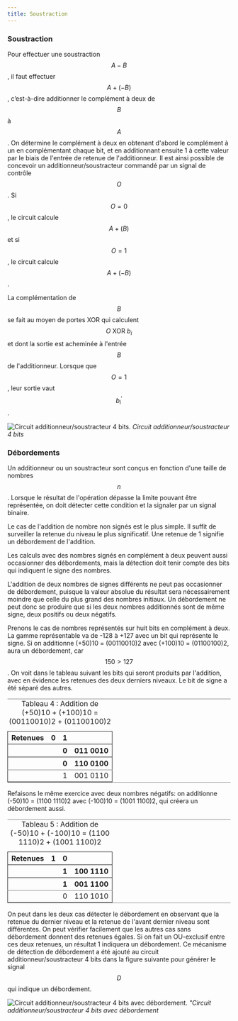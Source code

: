 ```yaml
---
title: Soustraction
---
```


### Soustraction

Pour effectuer une soustraction $$A - B$$, il faut effectuer $$A +
(-B)$$, c’est-à-dire additionner le complément à deux de $$B$$ à
$$A$$. On détermine le complément à deux en obtenant d'abord le
complément à un en complémentant chaque bit, et en additionnant ensuite
1 à cette valeur par le biais de l'entrée de retenue de l'additionneur. Il
est ainsi possible de concevoir un additionneur/soustracteur commandé
par un signal de contrôle $$O$$. Si $$O=0$$, le circuit calcule $$A +
(B)$$ et si $$O=1$$, le circuit calcule $$A + (-B)$$.

La complémentation de $$B$$ se fait au moyen de portes XOR qui
calculent $$O  \mbox{ XOR }  b_i$$ et dont la sortie est acheminée à l'entrée
$$B$$ de l'additionneur. Lorsque que $$O=1$$, leur sortie vaut
$$b_i^\prime$$.

![Circuit additionneur/soustracteur 4 bits.]({{site.baseurl}}/img/add_sous.svg "Circuit additionneur/soustracteur 4 bits")
*Circuit additionneur/soustracteur 4 bits*

### Débordements

Un additionneur ou un soustracteur sont conçus en fonction d'une
taille de nombres $$n$$. Lorsque le résultat de l'opération dépasse la
limite pouvant être représentée, on doit détecter cette condition et
la signaler par un signal binaire.

Le cas de l'addition de nombre non signés est le plus simple. Il
suffit de surveiller la retenue du niveau le plus significatif. Une
retenue de 1 signifie un débordement de l'addition.

Les calculs avec des nombres signés en complément à deux peuvent aussi
occasionner des débordements, mais la détection doit tenir compte des
bits qui indiquent le signe des nombres.

L'addition de deux nombres de signes différents ne peut pas
occasionner de débordement, puisque la valeur absolue du résultat sera
nécessairement moindre que celle du plus grand des nombres
initiaux. Un débordement ne peut donc se produire que si les deux
nombres additionnés sont de même signe, deux positifs ou deux
négatifs.

Prenons le cas de nombres représentés sur huit bits en complément à
deux. La gamme représentable va de -128 à +127 avec un bit qui
représente le signe. Si on additionne (+50)10 = (00110010)2 avec
(+100)10 = (01100100)2, aura un débordement, car $$150 > 127$$. On
voit dans le tableau suivant les bits qui seront produits par l'addition,
avec en évidence les retenues des deux derniers niveaux. Le bit de
signe a été séparé des autres.

<table id="orgf92473f" border="2" cellspacing="0" cellpadding="6" rules="groups" frame="hsides">
<caption class="t-above"><span class="table-number">Tableau 4 :</span> Addition de (+50)10 + (+100)10 = (00110010)2 + (01100100)2</caption>

<colgroup>
<col  class="org-left" />

<col  class="org-right" />

<col  class="org-right" />

<col  class="org-left" />
</colgroup>
<thead>
<tr>
<th scope="col" class="org-left">Retenues</th>
<th scope="col" class="org-right">0</th>
<th scope="col" class="org-right">1</th>
<th scope="col" class="org-left">&#xa0;</th>
</tr>


<tr>
<th scope="col" class="org-left">&#xa0;</th>
<th scope="col" class="org-right">&#xa0;</th>
<th scope="col" class="org-right">0</th>
<th scope="col" class="org-left">011 0010</th>
</tr>


<tr>
<th scope="col" class="org-left">&#xa0;</th>
<th scope="col" class="org-right">&#xa0;</th>
<th scope="col" class="org-right">0</th>
<th scope="col" class="org-left">110 0100</th>
</tr>
</thead>

<tbody>
<tr>
<td class="org-left">&#xa0;</td>
<td class="org-right">&#xa0;</td>
<td class="org-right">1</td>
<td class="org-left">001 0110</td>
</tr>
</tbody>
</table>

Refaisons le même exercice avec deux nombres négatifs: on additionne
(-50)10 = (1100 1110)2 avec (-100)10 = (1001 1100)2, qui créera un
débordement aussi. 

<table id="orgeae1ca6" border="2" cellspacing="0" cellpadding="6" rules="groups" frame="hsides">
<caption class="t-above"><span class="table-number">Tableau 5 :</span> Addition de (-50)10 + (-100)10 = (1100 1110)2 + (1001 1100)2</caption>

<colgroup>
<col  class="org-left" />

<col  class="org-right" />

<col  class="org-right" />

<col  class="org-left" />
</colgroup>
<thead>
<tr>
<th scope="col" class="org-left">Retenues</th>
<th scope="col" class="org-right">1</th>
<th scope="col" class="org-right">0</th>
<th scope="col" class="org-left">&#xa0;</th>
</tr>


<tr>
<th scope="col" class="org-left">&#xa0;</th>
<th scope="col" class="org-right">&#xa0;</th>
<th scope="col" class="org-right">1</th>
<th scope="col" class="org-left">100 1110</th>
</tr>


<tr>
<th scope="col" class="org-left">&#xa0;</th>
<th scope="col" class="org-right">&#xa0;</th>
<th scope="col" class="org-right">1</th>
<th scope="col" class="org-left">001 1100</th>
</tr>
</thead>

<tbody>
<tr>
<td class="org-left">&#xa0;</td>
<td class="org-right">&#xa0;</td>
<td class="org-right">0</td>
<td class="org-left">110 1010</td>
</tr>
</tbody>
</table>

On peut dans les deux cas détecter le débordement en observant que la
retenue du dernier niveau et la retenue de l'avant dernier niveau sont
différentes. On peut vérifier facilement que les autres cas sans
débordement donnent des retenues égales. Si on fait un OU-exclusif
entre ces deux retenues, un résultat 1 indiquera un débordement. Ce
mécanisme de détection de débordement a été ajouté au circuit
additionneur/soustracteur 4 bits dans la figure suivante pour générer
le signal $$D$$ qui indique un débordement.

![Circuit additionneur/soustracteur 4 bits avec débordement.]({{site.baseurl}}/img/add_sous_deb.svg "Circuit additionneur/soustracteur 4 bits avec débordement")
*"Circuit additionneur/soustracteur 4 bits avec débordement*

